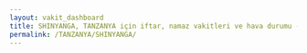 ```yaml
---
layout: vakit_dashboard
title: SHINYANGA, TANZANYA için iftar, namaz vakitleri ve hava durumu - ilçe/eyalet seç
permalink: /TANZANYA/SHINYANGA/
---
```


<script type="text/javascript">
  var GLOBAL_COUNTRY = 'TANZANYA';
  var GLOBAL_CITY = 'SHINYANGA';
  var GLOBAL_STATE = '';
  var lat = 72;
  var lon = 21;
</script>
